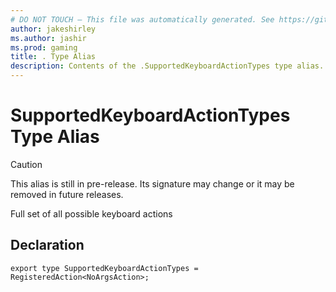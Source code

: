 ```yaml
---
# DO NOT TOUCH — This file was automatically generated. See https://github.com/mojang/minecraftapidocsgenerator to modify descriptions, examples, etc.
author: jakeshirley
ms.author: jashir
ms.prod: gaming
title: . Type Alias
description: Contents of the .SupportedKeyboardActionTypes type alias.
---
```

# SupportedKeyboardActionTypes Type Alias

> [!CAUTION]
> This alias is still in pre-release.  Its signature may change or it may be removed in future releases.

Full set of all possible keyboard actions

## Declaration
`export type SupportedKeyboardActionTypes = RegisteredAction<NoArgsAction>;`
